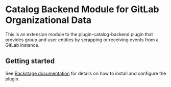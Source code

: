 # Catalog Backend Module for GitLab Organizational Data

This is an extension module to the plugin-catalog-backend plugin that provides group and user entities by scrapping or receiving events from a GitLab instance.

## Getting started

See [Backstage documentation](https://backstage.io/docs/integrations/gitlab/org) for details on how to install
and configure the plugin.
